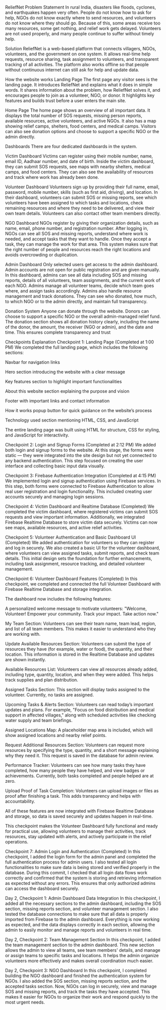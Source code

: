 ReliefNet
Problem Statement
In rural India, disasters like floods, cyclones, and earthquakes happen very often. People do not know how to ask for help, NGOs do not know exactly where to send resources, and volunteers do not know where they should go. Because of this, some areas receive too many resources, some get nothing, and relief work gets delayed. Volunteers are not used properly, and many people continue to suffer without timely help.

Solution
ReliefNet is a web-based platform that connects villagers, NGOs, volunteers, and the government on one system. It allows real-time help requests, resource sharing, task assignment to volunteers, and transparent tracking of all activities. The platform also works offline so that people without continuous internet can still ask for help and update data.

How the website works
Landing Page
The first page any visitor sees is the landing page. It introduces ReliefNet and explains what it does in simple words. It shares information about the problem, how ReliefNet solves it, and encourages people to join as a volunteer, NGO, or donor. It highlights key features and builds trust before a user enters the main site.

Home Page
The home page shows an overview of all important data. It displays the total number of SOS requests, missing person reports, available resources, active volunteers, and active NGOs. It also has a map showing relief camps, shelters, food centers, and medical camps. Visitors can also see donation options and choose to support a specific NGO or the admin directly.

Dashboards
There are four dedicated dashboards in the system.

Victim Dashboard
Victims can register using their mobile number, name, email ID, Aadhaar number, and date of birth. Inside the victim dashboard, they can submit SOS requests, see maps with nearby shelters, medical camps, and food centers. They can also see the availability of resources and track where work has already been done.

Volunteer Dashboard
Volunteers sign up by providing their full name, email, password, mobile number, skills (such as first aid, driving), and location. In their dashboard, volunteers can submit SOS or missing reports, see which volunteers have been assigned to which tasks and locations, check remaining resources and where they need to be delivered, and view their own team details. Volunteers can also contact other team members directly.

NGO Dashboard
NGOs register by giving their organization details, such as name, email, phone number, and registration number. After logging in, NGOs can see all SOS and missing reports, understand where work is needed, and accept tasks that they want to handle. Once they accept a task, they can manage the work for that area. This system makes sure that the right number of people and resources reach the right locations and avoids overcrowding or duplication.

Admin Dashboard
Only selected users get access to the admin dashboard. Admin accounts are not open for public registration and are given manually. In this dashboard, admins can see all data including SOS and missing reports, details of all volunteers, team assignments, and the current work of each NGO. Admins manage all volunteer teams, decide which team goes where, and assign tasks accordingly. Admins also handle resource management and track donations. They can see who donated, how much, to which NGO or to the admin directly, and maintain full transparency.

Donation System
Anyone can donate through the website. Donors can choose to support a specific NGO or the overall admin-managed relief fund. The donation section shows all donation history clearly, including the name of the donor, the amount, the receiver (NGO or admin), and the date and time. This ensures complete transparency and trust


Checkpoints Explanation
Checkpoint 1: Landing Page (Completed at 1:00 PM)
We completed the full landing page, which includes the following sections:

Navbar for navigation links

Hero section introducing the website with a clear message

Key features section to highlight important functionalities

About this website section explaining the purpose and vision

Footer with important links and contact information

How it works popup button for quick guidance on the website’s process

Technology used section mentioning HTML, CSS, and JavaScript

The entire landing page was built using HTML for structure, CSS for styling, and JavaScript for interactivity.

Checkpoint 2: Login and Signup Forms (Completed at 2:12 PM)
We added both login and signup forms to the website.
At this stage, the forms were static — they were integrated into the site design but not yet connected to any backend authentication. This step focused on creating the user interface and collecting basic input data visually.

Checkpoint 3: Firebase Authentication Integration (Completed at 4:15 PM)
We implemented login and signup authentication using Firebase services.
In this step, both forms were connected to Firebase Authentication to allow real user registration and login functionality. This included creating user accounts securely and managing login sessions.

Checkpoint 4: Victim Dashboard and Realtime Database (Completed)
We completed the victim dashboard, where registered victims can submit SOS requests and view important information.
Additionally, we integrated Firebase Realtime Database to store victim data securely. Victims can now see maps, available resources, and active relief activities.

Checkpoint 5: Volunteer Authentication and Basic Dashboard UI (Completed)
We added authentication for volunteers so they can register and log in securely.
We also created a basic UI for the volunteer dashboard, where volunteers can view assigned tasks, submit reports, and check team details.
This initial design sets the foundation for further enhancements, including task assignment, resource tracking, and detailed volunteer management.


Checkpoint 6: Volunteer Dashboard Features (Completed)
In this checkpoint, we completed and connected the full Volunteer Dashboard with Firebase Realtime Database and storage integration.

The dashboard now includes the following features:

A personalized welcome message to motivate volunteers:
"Welcome, Volunteer! Empower your community. Track your impact. Take action now."

My Team Section:
Volunteers can see their team name, team lead, region, and list of all team members. This makes it easier to understand who they are working with.

Update Available Resources Section:
Volunteers can submit the type of resources they have (for example, water or food), the quantity, and their location. This information is stored in the Realtime Database and updates are shown instantly.

Available Resources List:
Volunteers can view all resources already added, including type, quantity, location, and when they were added. This helps track supplies and plan distribution.

Assigned Tasks Section:
This section will display tasks assigned to the volunteer. Currently, no tasks are assigned.

Upcoming Tasks & Alerts Section:
Volunteers can read today’s important updates and plans. For example, "Focus on food distribution and medical support in affected villages," along with scheduled activities like checking water supply and team briefings.

Assigned Locations Map:
A placeholder map area is included, which will show assigned locations and nearby relief points.

Request Additional Resources Section:
Volunteers can request more resources by specifying the type, quantity, and a short message explaining why they need it. This request is saved in the database for admin review.

Performance Tracker:
Volunteers can see how many tasks they have completed, how many people they have helped, and view badges or achievements. Currently, both tasks completed and people helped are at zero.

Upload Proof of Task Completion:
Volunteers can upload images or files as proof after finishing a task. This adds transparency and helps with accountability.

All of these features are now integrated with Firebase Realtime Database and storage, so data is saved securely and updates happen in real-time.

This checkpoint makes the Volunteer Dashboard fully functional and ready for practical use, allowing volunteers to manage their activities, track resources, stay updated with alerts, and actively participate in the relief operations.



Checkpoint 7: Admin Login and Authentication (Completed)
In this checkpoint, I added the login form for the admin panel and completed the full authentication process for admin users. I also tested all login functionalities to make sure data is being stored and verified properly in the database. During this commit, I checked that all login data flows work correctly and confirmed that the system is storing and retrieving information as expected without any errors. This ensures that only authorized admins can access the dashboard securely.


Day 2, Checkpoint 1: Admin Dashboard Data Integration
In this checkpoint, I added all the necessary sections to the admin dashboard, including the SOS section, missing reports section, and volunteer management section. I also tested the database connections to make sure that all data is properly imported from Firebase to the admin dashboard. Everything is now working as expected, and the data displays correctly in each section, allowing the admin to easily monitor and manage reports and volunteers in real time.

Day 2, Checkpoint 2: Team Management Section
In this checkpoint, I added the team management section to the admin dashboard. This new section allows the admin to view all teams, see team members' details, and manage or assign teams to specific tasks and locations. It helps the admin organize volunteers more effectively and makes overall coordination much easier.


Day 2, Checkpoint 3: NGO Dashboard
In this checkpoint, I completed building the NGO dashboard and finished the authentication system for NGOs. I also added the SOS section, missing reports section, and the accepted tasks section. Now, NGOs can log in securely, view and manage SOS and missing reports, and track the tasks they have accepted. This makes it easier for NGOs to organize their work and respond quickly to the most urgent needs.




